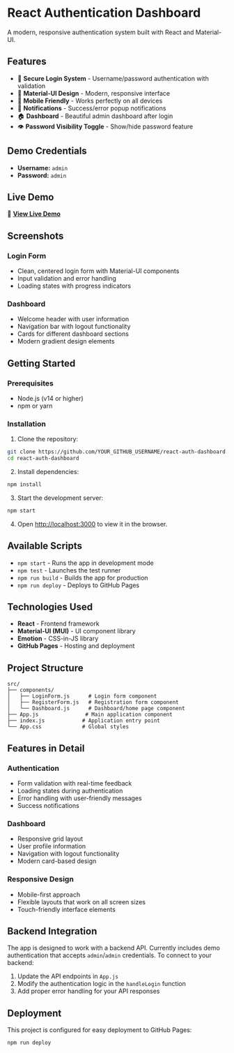 # React Authentication Dashboard

A modern, responsive authentication system built with React and Material-UI.

## Features

- 🔐 **Secure Login System** - Username/password authentication with validation
- 🎨 **Material-UI Design** - Modern, responsive interface
- 📱 **Mobile Friendly** - Works perfectly on all devices
- 🔔 **Notifications** - Success/error popup notifications
- 🏠 **Dashboard** - Beautiful admin dashboard after login
- 👁️ **Password Visibility Toggle** - Show/hide password feature

## Demo Credentials

- **Username:** `admin`
- **Password:** `admin`

## Live Demo

🚀 **[View Live Demo](https://YOUR_GITHUB_USERNAME.github.io/react-auth-dashboard)**

## Screenshots

### Login Form
- Clean, centered login form with Material-UI components
- Input validation and error handling
- Loading states with progress indicators

### Dashboard
- Welcome header with user information
- Navigation bar with logout functionality
- Cards for different dashboard sections
- Modern gradient design elements

## Getting Started

### Prerequisites

- Node.js (v14 or higher)
- npm or yarn

### Installation

1. Clone the repository:
```bash
git clone https://github.com/YOUR_GITHUB_USERNAME/react-auth-dashboard.git
cd react-auth-dashboard
```

2. Install dependencies:
```bash
npm install
```

3. Start the development server:
```bash
npm start
```

4. Open [http://localhost:3000](http://localhost:3000) to view it in the browser.

## Available Scripts

- `npm start` - Runs the app in development mode
- `npm test` - Launches the test runner
- `npm run build` - Builds the app for production
- `npm run deploy` - Deploys to GitHub Pages

## Technologies Used

- **React** - Frontend framework
- **Material-UI (MUI)** - UI component library
- **Emotion** - CSS-in-JS library
- **GitHub Pages** - Hosting and deployment

## Project Structure

```
src/
├── components/
│   ├── LoginForm.js      # Login form component
│   ├── RegisterForm.js   # Registration form component
│   └── Dashboard.js      # Dashboard/home page component
├── App.js               # Main application component
├── index.js            # Application entry point
└── App.css             # Global styles
```

## Features in Detail

### Authentication
- Form validation with real-time feedback
- Loading states during authentication
- Error handling with user-friendly messages
- Success notifications

### Dashboard
- Responsive grid layout
- User profile information
- Navigation with logout functionality
- Modern card-based design

### Responsive Design
- Mobile-first approach
- Flexible layouts that work on all screen sizes
- Touch-friendly interface elements

## Backend Integration

The app is designed to work with a backend API. Currently includes demo authentication that accepts `admin`/`admin` credentials. To connect to your backend:

1. Update the API endpoints in `App.js`
2. Modify the authentication logic in the `handleLogin` function
3. Add proper error handling for your API responses

## Deployment

This project is configured for easy deployment to GitHub Pages:

```bash
npm run deploy
```
